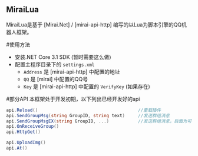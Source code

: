 ## MiraiLua
MiraiLua是基于 [Mirai.Net] / [mirai-api-http] 编写的以Lua为脚本引擎的QQ机器人框架。

#使用方法
- 安装.NET Core 3.1 SDK (暂时需要这么做)
- 配置主程序目录下的 `settings.xml`
  - `Address` 是 [mirai-api-http] 中配置的地址
  - `QQ` 是 [mirai] 中配置的QQ号
  - `Key` 是 [mirai-api-http] 中配置的 `VerifyKey` (如果存在)
  
#部分API
本框架处于开发初期，以下列出已经开发好的api
```cs
api.Reload()                                      //重载插件
api.SendGroupMsg(string GroupID, string text)     //发送群组消息
api.SendGroupMsgEX(string GroupID, ...)           //发送群组消息，后面为可变参数，可解析上传图片等高级接口返回的table
api.OnReceiveGroup()
api.HttpGet()

api.UploadImg()
api.At()
```
